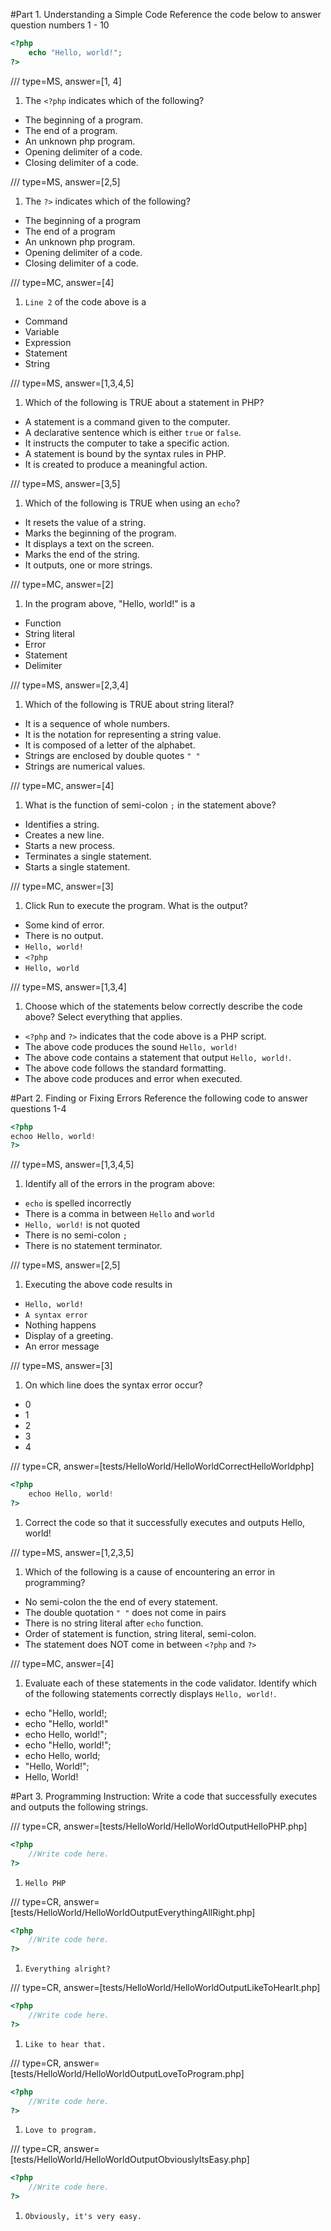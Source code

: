 #Part 1. Understanding a Simple Code
Reference the code below to answer question numbers 1 - 10
```php  
<?php
    echo "Hello, world!";  
?>
```
/// type=MS, answer=[1, 4] 

1. The `<?php` indicates which of the following?
 - The beginning of a program.
 - The end of a program.
 - An unknown php program.
 - Opening delimiter of a code.
 - Closing delimiter of a code.

 /// type=MS, answer=[2,5] 

1. The `?>` indicates which of the following?
 - The beginning of a program
 - The end of a program
 - An unknown php program.
 - Opening delimiter of a code.
 - Closing delimiter of a code.

 /// type=MC, answer=[4] 

 1. `Line 2` of the code above is a
 - Command
 - Variable
 - Expression
 - Statement
 - String

 /// type=MS, answer=[1,3,4,5] 

 1. Which of the following is TRUE about a statement in PHP?
 - A statement is a command given to the computer.
 - A declarative sentence which is either `true` or `false`.
 - It instructs the computer to take a specific action.
 - A statement is bound by the syntax rules in PHP.
 - It is created to produce a meaningful action.

 /// type=MS, answer=[3,5]

 1. Which of the following is TRUE when using an `echo`? 
 - It resets the value of a string.
 - Marks the beginning of the program.
 - It displays a text on the screen.
 - Marks the end of the string.
 - It outputs, one or more strings.

 /// type=MC, answer=[2]

 1. In the program above, "Hello, world!" is a
 - Function
 - String literal
 - Error
 - Statement
 - Delimiter

 /// type=MS, answer=[2,3,4]

 1. Which of the following is TRUE about string literal?
 - It is a sequence of whole numbers. 
 - It is the notation for representing a string value.
 - It is composed of a letter of the alphabet.
 - Strings are enclosed by double quotes `" "`
 - Strings are numerical values.

 /// type=MC, answer=[4] 

 1. What is the function of semi-colon `;` in the statement above?
 - Identifies a string.
 - Creates a new line.
 - Starts a new process.
 - Terminates a single statement.
 - Starts a single statement.

 /// type=MC, answer=[3]

 1. Click Run to execute the program. What is the output?
 - Some kind of error.
 - There is no output.
 - `Hello, world!`
 - `<?php`
 - `Hello, world`

 /// type=MS, answer=[1,3,4]

 1. Choose which of the statements below correctly describe the code above? Select everything that applies.
 - `<?php` and `?>` indicates that the code above is a PHP script.
 - The above code produces the sound `Hello, world!`
 - The above code contains a statement that output `Hello, world!`.
 - The above code follows the standard formatting.
 - The above code produces and error when executed.

#Part 2. Finding or Fixing Errors
Reference the following code to answer questions 1-4
```php
<?php
echoo Hello, world!
?>
```
/// type=MS, answer=[1,3,4,5]

1. Identify all of the errors in the program above:
 - `echo` is spelled incorrectly
 - There is a comma in between `Hello` and `world`
 - `Hello, world!` is not quoted
 - There is no semi-colon `;`
 - There is no statement terminator.

 /// type=MS, answer=[2,5]

 1. Executing the above code results in
 - `Hello, world!`
 - `A syntax error`
 - Nothing happens
 - Display of a greeting.
 - An error message

 /// type=MS, answer=[3]

 1. On which line does the syntax error occur?
- 0
- 1
- 2
- 3
- 4

/// type=CR, answer=[tests/HelloWorld/HelloWorldCorrectHelloWorldphp]
```php
<?php
    echoo Hello, world!
?>
```
1. Correct the code so that it successfully executes and outputs Hello, world!

/// type=MS, answer=[1,2,3,5]

1. Which of the following is a cause of encountering an error in programming?
- No semi-colon the the end of every statement.
- The double quotation `" "` does not come in pairs
- There is no string literal after `echo` function.
- Order of statement is function, string literal, semi-colon.
- The statement does NOT come in between `<?php` and `?>`

/// type=MC, answer=[4] 

1. Evaluate each of these statements in the code validator. Identify which of the following statements 
   correctly displays `Hello, world!`.
- echo "Hello, world!;
- echo "Hello, world!"
- echo  Hello, world!";
- echo "Hello, world!";
- echo Hello, world;
- "Hello, World!";
- Hello, World!

#Part 3. Programming
Instruction: Write a code that successfully executes and outputs the following strings.

/// type=CR, answer=[tests/HelloWorld/HelloWorldOutputHelloPHP.php]
```php
<?php
    //Write code here.
?>
```
1. `Hello PHP`

/// type=CR, answer=[tests/HelloWorld/HelloWorldOutputEverythingAllRight.php]
```php
<?php
    //Write code here.
?>
```
1. `Everything alright?`

/// type=CR, answer=[tests/HelloWorld/HelloWorldOutputLikeToHearIt.php]
```php
<?php
    //Write code here.
?>
```
1. `Like to hear that.`

/// type=CR, answer=[tests/HelloWorld/HelloWorldOutputLoveToProgram.php]
```php
<?php
    //Write code here.
?>
```
1. `Love to program.`

/// type=CR, answer=[tests/HelloWorld/HelloWorldOutputObviouslyItsEasy.php]
```php
<?php
    //Write code here.
?>
```
1. `Obviously, it's very easy.`

